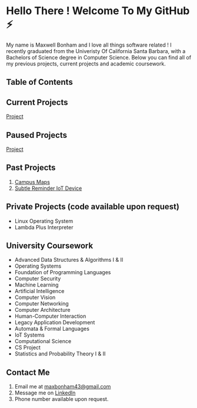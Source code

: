 # Hello There ! Welcome To My GitHub ⚡
My name is Maxwell Bonham and I love all things software related ! I recently graduated from the Univeristy Of California Santa Barbara, with a Bachelors 
of Science degree in Computer Science. Below you can find all of my previous projects, current projects and academic coursework. 

## Table of Contents

## Current Projects
[Project]()

## Paused Projects
[Project]()

## Past Projects
1) [Campus Maps](https://github.com/chriscerie/campus-maps)
2) [Subtle Reminder IoT Device](https://github.com/mpbonham/Sublte-Reminder)


## Private Projects (code available upon request)
* Linux Operating System
* Lambda Plus Interpreter



## University Coursework
* Advanced Data Structures & Algorithms I & II
* Operating Systems
* Foundation of Programming Languages
* Computer Security
* Machine Learning
* Artificial Intelligence
* Computer Vision
* Computer Networking 
* Computer Architecture
* Human-Computer Interaction 
* Legacy Application Development
* Automata & Formal Languages
* IoT Systems
* Computational Science
* CS Project
* Statistics and Probability Theory I & II

## Contact Me
1) Email me at [maxbonham43@gmail.com](mailto:maxbonham43@gmail.com) 
2) Message me on [LinkedIn](www.linkedin.com/in/maxwell-bonham-3a5822284)
3) Phone number available upon request.

<!--
**mpbonham/mpbonham** is a ✨ _special_ ✨ repository because its `README.md` (this file) appears on your GitHub profile.

Here are some ideas to get you started:

- 🔭 I’m currently working on ...
- 🌱 I’m currently learning ...
- 👯 I’m looking to collaborate on ...
- 🤔 I’m looking for help with ...
- 💬 Ask me about ...
- 📫 How to reach me: ...
- 😄 Pronouns: ...
- ⚡ Fun fact: ...
-->

